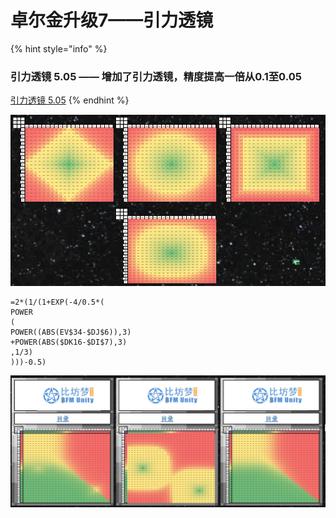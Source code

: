 # 卓尔金升级7——引力透镜



{% hint style="info" %}
### 引力透镜 5.05 —— 增加了引力透镜，精度提高一倍从0.1至0.05

[引力透镜 5.05](https://share.weiyun.com/m1lCHgXR)
{% endhint %}

![](../../../../.gitbook/assets/ping-mu-kuai-zhao-20210823-shang-wu-9.03.45.png)

```text
=2*(1/(1+EXP(-4/0.5*(
POWER
(
POWER((ABS(EV$34-$DJ$6)),3)
+POWER(ABS($DK16-$DI$7),3)
,1/3)
)))-0.5)
```

![](../../../../.gitbook/assets/image%20%2837%29.png)


